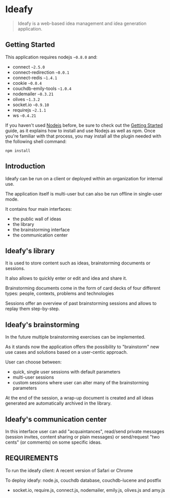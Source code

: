 Ideafy
======

> Ideafy is a web-based idea management and idea generation application.

## Getting Started

This application requires nodejs `~0.8.0` and:
 * connect `~2.5.0`
 * connect-redirection `~0.0.1`
 * connect-redis `~1.4.1`
 * cookie `~0.0.4`
 * couchdb-emily-tools `~1.0.4`
 * nodemailer `~0.3.21`
 * olives `~1.3.2`
 * socket.io `~0.9.10`
 * requirejs `~2.1.1`
 * ws `~0.4.21`


If you haven't used [Nodejs](http://nodejs.org/) before, be sure to check out the [Getting Started](http://nodejs.org/) guide, as it explains how to install and use Nodejs as well as npm. Once you're familiar with that process, you may install all the plugin needed with the following shell command:
```shell
npm install
```

Introduction
----------------

Ideafy can be run on a client or deployed within an organization for internal use.

The application itself is multi-user but can also be run offline in single-user mode.

It contains four main interfaces:
- the public wall of ideas
- the library
- the brainstorming interface
- the communication center

Ideafy's library
----------------

It is used to store content such as ideas, brainstorming documents or sessions.

It also allows to quickly enter or edit and idea and share it.

Brainstorming documents come in the form of card decks of four different types: people, contexts, problems and technologies

Sessions offer an overview of past brainstorming sessions and allows to replay them step-by-step.

Ideafy's brainstorming
----------------------

In the future multiple brainstorming exercises can be implemented.

As it stands now the application offers the possibility to "brainstorm" new use cases and solutions based on a user-centic approach.

User can choose between:
- quick, single user sessions with default parameters
- multi-user sessions
- custom sessions where user can alter many of the brainstorming parameters

At the end of the session, a wrap-up document is created and all ideas generated are automatically archived in the library.

Ideafy's communication center
-----------------------------

In this interface user can add "acquaintances", read/send private messages (session invites, content sharing or plain messages) or send/request "two cents" (or comments) on some specific ideas.


REQUIREMENTS
------------

To run the ideafy client:
A recent version of Safari or Chrome

To deploy ideafy:
node.js, couchdb database, couchdb-lucene and postfix
+ socket.io, require.js, connect.js, nodemailer, emily.js, olives.js and amy.js